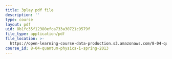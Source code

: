 ```yaml
---
title: 3play pdf file
description: ''
type: course
layout: pdf
uid: 8b1fc35f12380efca733a30721c9579f
file_type: application/pdf
file_location: >-
  https://open-learning-course-data-production.s3.amazonaws.com/8-04-quantum-physics-i-spring-2013/8b1fc35f12380efca733a30721c9579f_mLe8YCnUed4.pdf
course_id: 8-04-quantum-physics-i-spring-2013
---
```


